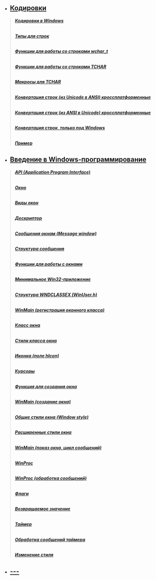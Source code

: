 * ## [**Кодировки**](https://github.com/SuvStreet/IT_Step_WinAPI/blob/master/ClassWork/Lesson1/README.md#Кодировки)
>###### [**Кодировки в Windows**](https://github.com/SuvStreet/IT_Step_WinAPI/blob/master/ClassWork/Lesson1/README.md#Кодировки-в-windows)
>###### [**Типы для строк**](https://github.com/SuvStreet/IT_Step_WinAPI/blob/master/ClassWork/Lesson1/README.md#Типы-для-строк)
>###### [**Функции для работы со строками wchar_t**](https://github.com/SuvStreet/IT_Step_WinAPI/blob/master/ClassWork/Lesson1/README.md#Функции-для-работы-со-строками-wchar_t)
>###### [**Функции для работы со строками TCHAR**](https://github.com/SuvStreet/IT_Step_WinAPI/blob/master/ClassWork/Lesson1/README.md#Функции-для-работы-со-строками-tchar)
>###### [**Макросы для TCHAR**](https://github.com/SuvStreet/IT_Step_WinAPI/blob/master/ClassWork/Lesson1/README.md#Макросы-для-tchar)
>###### [**Конвертация строк (из Unicode в ANSI) кроссплатформенные**](https://github.com/SuvStreet/IT_Step_WinAPI/blob/master/ClassWork/Lesson1/README.md#Конвертация-строк-из-unicode-в-ansi-кроссплатформенные)
>###### [**Конвертация строк (из ANSI в Unicode) кроссплатформенные**](https://github.com/SuvStreet/IT_Step_WinAPI/blob/master/ClassWork/Lesson1/README.md#Конвертация-строк-из-ansi-в-unicode-кроссплатформенные)
>###### [**Конвертация строк, только под Windows**](https://github.com/SuvStreet/IT_Step_WinAPI/blob/master/ClassWork/Lesson1/README.md#Конвертация-строк-только-под-windows)
>###### [**Пример**](https://github.com/SuvStreet/IT_Step_WinAPI/blob/master/ClassWork/Lesson1/README.md#Пример)

* ## [**Введение в Windows-программирование**](https://github.com/SuvStreet/IT_Step_WinAPI/blob/master/ClassWork/Lesson2/README.md#Введение-в-windows-программирование)
>###### [**API (Application Program Interface)**](https://github.com/SuvStreet/IT_Step_WinAPI/blob/master/ClassWork/Lesson2/README.md#api-application-program-interface)
>###### [**Окно**](https://github.com/SuvStreet/IT_Step_WinAPI/blob/master/ClassWork/Lesson2/README.md#Окно)
>###### [**Виды окон**](https://github.com/SuvStreet/IT_Step_WinAPI/blob/master/ClassWork/Lesson2/README.md#Виды-окон)
>###### [**Дескриптор**](https://github.com/SuvStreet/IT_Step_WinAPI/blob/master/ClassWork/Lesson2/README.md#Дескриптор)
>###### [**Сообщения окнам (Message window)**](https://github.com/SuvStreet/IT_Step_WinAPI/blob/master/ClassWork/Lesson2/README.md#Сообщения-окнам-message-window)
>###### [**Структура сообщения**](https://github.com/SuvStreet/IT_Step_WinAPI/blob/master/ClassWork/Lesson2/README.md#Структура-сообщения)
>###### [**Функции для работы с окнами**](https://github.com/SuvStreet/IT_Step_WinAPI/blob/master/ClassWork/Lesson2/README.md#Функции-для-работы-с-окнами)
>###### [**Минимальное Win32-приложение**](https://github.com/SuvStreet/IT_Step_WinAPI/blob/master/ClassWork/Lesson2/README.md#Минимальное-win32-приложение)
>###### [**Структура WNDCLASSEX (WinUser.h)**](https://github.com/SuvStreet/IT_Step_WinAPI/blob/master/ClassWork/Lesson2/README.md#Структура-wndclassex-winuserh)
>###### [**WinMain (регистрация оконного класса)**](https://github.com/SuvStreet/IT_Step_WinAPI/blob/master/ClassWork/Lesson2/README.md#winmain-регистрация-оконного-класса)
>###### [**Класс окна**](https://github.com/SuvStreet/IT_Step_WinAPI/blob/master/ClassWork/Lesson2/README.md#Класс-окна)
>###### [**Стили класса окна**](https://github.com/SuvStreet/IT_Step_WinAPI/blob/master/ClassWork/Lesson2/README.md#Стили-класса-окна)
>###### [**Иконка (поле hIcon)**](https://github.com/SuvStreet/IT_Step_WinAPI/blob/master/ClassWork/Lesson2/README.md#Иконка-поле-hicon)
>###### [**Курсоры**](https://github.com/SuvStreet/IT_Step_WinAPI/blob/master/ClassWork/Lesson2/README.md#Курсоры)
>###### [**Функция для создания окна**](https://github.com/SuvStreet/IT_Step_WinAPI/blob/master/ClassWork/Lesson2/README.md#Функция-для-создания-окна)
>###### [**WinMain (создание окна)**](https://github.com/SuvStreet/IT_Step_WinAPI/blob/master/ClassWork/Lesson2/README.md#winmain-создание-окна)
>###### [**Общие стили окна (Window style)**](https://github.com/SuvStreet/IT_Step_WinAPI/blob/master/ClassWork/Lesson2/README.md#Общие-стили-окна-window-style)
>###### [**Расширенные стили окна**](https://github.com/SuvStreet/IT_Step_WinAPI/blob/master/ClassWork/Lesson2/README.md#Расширенные-стили-окна)
>###### [**WinMain (показ окна, цикл сообщений)**](https://github.com/SuvStreet/IT_Step_WinAPI/blob/master/ClassWork/Lesson2/README.md#winmain-показ-окна-цикл-сообщений)
>###### [**WinProc**](https://github.com/SuvStreet/IT_Step_WinAPI/blob/master/ClassWork/Lesson2/README.md#winproc)
>###### [**WinProc (обработка сообщений)**](https://github.com/SuvStreet/IT_Step_WinAPI/blob/master/ClassWork/Lesson2/README.md#winproc-обработка-сообщений)
>###### [**Флаги**](https://github.com/SuvStreet/IT_Step_WinAPI/blob/master/ClassWork/Lesson2/README.md#Флаги)
>###### [**Возвращаемое значение**](https://github.com/SuvStreet/IT_Step_WinAPI/blob/master/ClassWork/Lesson2/README.md#Возвращаемое-значение)
>###### [**Таймер**](https://github.com/SuvStreet/IT_Step_WinAPI/blob/master/ClassWork/Lesson2/README.md#Таймер)
>###### [**Обработка сообщений таймера**](https://github.com/SuvStreet/IT_Step_WinAPI/blob/master/ClassWork/Lesson2/README.md#Обработка-сообщений-таймера)
>###### [**Изменение стиля**](https://github.com/SuvStreet/IT_Step_WinAPI/blob/master/ClassWork/Lesson2/README.md#Изменение-стиля)

* ## [**---**](-)
